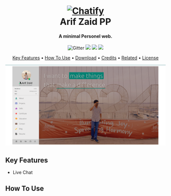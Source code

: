 
<h1 align="center">
  <br>
  <a href="https://arifzaid.live/"><img src="https://arifzaid.live/Images/Main-icon.png" alt="Chatify" width="200"></a>
  <br>
  Arif Zaid PP
  <br>
</h1>

<h4 align="center">A minimal Personel web.</h4>

<p align="center">
    <img src="https://badge.fury.io/js/electron-markdownify.svg"
         alt="Gitter">
  <img src="https://badges.gitter.im/amitmerchant1990/electron-markdownify.svg">
  <img src="https://img.shields.io/badge/SayThanks.io-%E2%98%BC-1EAEDB.svg">
  <img src="https://img.shields.io/badge/$-donate-ff69b4.svg?maxAge=2592000&amp;style=flat">

</p>

<p align="center">
  <a href="#key-features">Key Features</a> •
  <a href="#how-to-use">How To Use</a> •
  <a href="#download">Download</a> •
  <a href="#credits">Credits</a> •
  <a href="#related">Related</a> •
  <a href="#license">License</a>
</p>

![screenshot](https://github.com/arifzaidpp/arif-zaid/blob/master/public/Images/Screenshot.png)

## Key Features

* Live Chat

## How To Use
